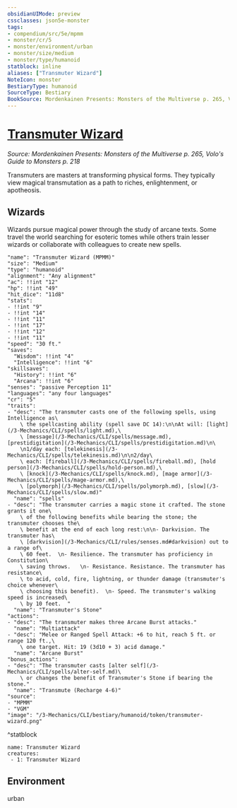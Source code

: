 ```yaml
---
obsidianUIMode: preview
cssclasses: json5e-monster
tags:
- compendium/src/5e/mpmm
- monster/cr/5
- monster/environment/urban
- monster/size/medium
- monster/type/humanoid
statblock: inline
aliases: ["Transmuter Wizard"]
NoteIcon: monster
BestiaryType: humanoid
SourceType: Bestiary
BookSource: Mordenkainen Presents: Monsters of the Multiverse p. 265, Volo's Guide to Monsters p. 218
---
```

# [Transmuter Wizard](3-Mechanics\CLI\bestiary\humanoid/transmuter-wizard-mpmm.md)
*Source: Mordenkainen Presents: Monsters of the Multiverse p. 265, Volo's Guide to Monsters p. 218*  

Transmuters are masters at transforming physical forms. They typically view magical transmutation as a path to riches, enlightenment, or apotheosis.

## Wizards

Wizards pursue magical power through the study of arcane texts. Some travel the world searching for esoteric tomes while others train lesser wizards or collaborate with colleagues to create new spells.

```statblock
"name": "Transmuter Wizard (MPMM)"
"size": "Medium"
"type": "humanoid"
"alignment": "Any alignment"
"ac": !!int "12"
"hp": !!int "49"
"hit_dice": "11d8"
"stats":
- !!int "9"
- !!int "14"
- !!int "11"
- !!int "17"
- !!int "12"
- !!int "11"
"speed": "30 ft."
"saves":
  "Wisdom": !!int "4"
  "Intelligence": !!int "6"
"skillsaves":
  "History": !!int "6"
  "Arcana": !!int "6"
"senses": "passive Perception 11"
"languages": "any four languages"
"cr": "5"
"traits":
- "desc": "The transmuter casts one of the following spells, using Intelligence as\
    \ the spellcasting ability (spell save DC 14):\n\nAt will: [light](/3-Mechanics/CLI/spells/light.md),\
    \ [message](/3-Mechanics/CLI/spells/message.md), [prestidigitation](/3-Mechanics/CLI/spells/prestidigitation.md)\n\
    \n1/day each: [telekinesis](/3-Mechanics/CLI/spells/telekinesis.md)\n\n2/day\
    \ each: [fireball](/3-Mechanics/CLI/spells/fireball.md), [hold person](/3-Mechanics/CLI/spells/hold-person.md),\
    \ [knock](/3-Mechanics/CLI/spells/knock.md), [mage armor](/3-Mechanics/CLI/spells/mage-armor.md),\
    \ [polymorph](/3-Mechanics/CLI/spells/polymorph.md), [slow](/3-Mechanics/CLI/spells/slow.md)"
  "name": "spells"
- "desc": "The transmuter carries a magic stone it crafted. The stone grants it one\
    \ of the following benefits while bearing the stone; the transmuter chooses the\
    \ benefit at the end of each long rest:\n\n- Darkvision. The transmuter has\
    \ [darkvision](/3-Mechanics/CLI/rules/senses.md#darkvision) out to a range of\
    \ 60 feet.  \n- Resilience. The transmuter has proficiency in Constitution\
    \ saving throws.   \n- Resistance. Resistance. The transmuter has resistance\
    \ to acid, cold, fire, lightning, or thunder damage (transmuter's choice whenever\
    \ choosing this benefit).  \n- Speed. The transmuter's walking speed is increased\
    \ by 10 feet.  "
  "name": "Transmuter's Stone"
"actions":
- "desc": "The transmuter makes three Arcane Burst attacks."
  "name": "Multiattack"
- "desc": "Melee or Ranged Spell Attack: +6 to hit, reach 5 ft. or range 120 ft.,\
    \ one target. Hit: 19 (3d10 + 3) acid damage."
  "name": "Arcane Burst"
"bonus_actions":
- "desc": "The transmuter casts [alter self](/3-Mechanics/CLI/spells/alter-self.md)\
    \ or changes the benefit of Transmuter's Stone if bearing the stone."
  "name": "Transmute (Recharge 4-6)"
"source":
- "MPMM"
- "VGM"
"image": "/3-Mechanics/CLI/bestiary/humanoid/token/transmuter-wizard.png"
```
^statblock

```encounter-table
name: Transmuter Wizard
creatures:
 - 1: Transmuter Wizard
```

## Environment

urban